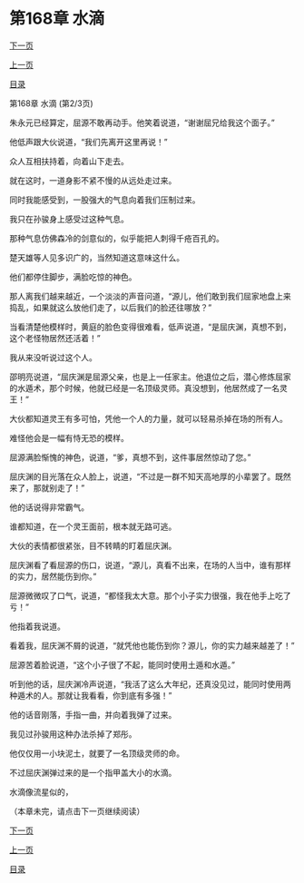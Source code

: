 <h1>第168章    水滴</h1>
            <div><p><a href="./0503_%E7%AC%AC168%E7%AB%A0_%E6%B0%B4%E6%BB%B4.md">下一页</a></p><p><a href="./0501_%E7%AC%AC168%E7%AB%A0_%E6%B0%B4%E6%BB%B4.md">上一页</a></p><p><a href="../">目录</a></p></div>
            <div><p>第168章    水滴 (第2/3页)</p><p>朱永元已经算定，屈源不敢再动手。他笑着说道，“谢谢屈兄给我这个面子。”</p><p>他低声跟大伙说道，“我们先离开这里再说！”</p><p>众人互相扶持着，向着山下走去。</p><p>就在这时，一道身影不紧不慢的从远处走过来。</p><p>同时我能感受到，一股强大的气息向着我们压制过来。</p><p>我只在孙骏身上感受过这种气息。</p><p>那种气息仿佛森冷的剑意似的，似乎能把人刺得千疮百孔的。</p><p>楚天雄等人见多识广的，当然知道这意味这什么。</p><p>他们都停住脚步，满脸吃惊的神色。</p><p>那人离我们越来越近，一个淡淡的声音问道，“源儿，他们敢到我们屈家地盘上来捣乱，如果就这么放他们走了，以后我们的脸还往哪放？”</p><p>当看清楚他模样时，黄庭的脸色变得很难看，低声说道，“是屈庆渊，真想不到，这个老怪物居然还活着！”</p><p>我从来没听说过这个人。</p><p>邵明亮说道，“屈庆渊是屈源父亲，也是上一任家主。他退位之后，潜心修炼屈家的水遁术，那个时候，他就已经是一名顶级灵师。真没想到，他居然成了一名灵王！”</p><p>大伙都知道灵王有多可怕，凭他一个人的力量，就可以轻易杀掉在场的所有人。</p><p>难怪他会是一幅有恃无恐的模样。</p><p>屈源满脸惭愧的神色，说道，“爹，真想不到，这件事居然惊动了您。”</p><p>屈庆渊的目光落在众人脸上，说道，“不过是一群不知天高地厚的小辈罢了。既然来了，那就别走了！”</p><p>他的话说得非常霸气。</p><p>谁都知道，在一个灵王面前，根本就无路可逃。</p><p>大伙的表情都很紧张，目不转睛的盯着屈庆渊。</p><p>屈庆渊看了看屈源的伤口，说道，“源儿，真看不出来，在场的人当中，谁有那样的实力，居然能伤到你。”</p><p>屈源微微叹了口气，说道，“都怪我太大意。那个小子实力很强，我在他手上吃了亏！”</p><p>他指着我说道。</p><p>看着我，屈庆渊不屑的说道，“就凭他也能伤到你？源儿，你的实力越来越差了！”</p><p>屈源苦着脸说道，“这个小子很了不起，能同时使用土遁和水遁。”</p><p>听到他的话，屈庆渊冷声说道，“我活了这么大年纪，还真没见过，能同时使用两种遁术的人。那就让我看看，你到底有多强！”</p><p>他的话音刚落，手指一曲，并向着我弹了过来。</p><p>我见过孙骏用这种办法杀掉了郑彤。</p><p>他仅仅用一小块泥土，就要了一名顶级灵师的命。</p><p>不过屈庆渊弹过来的是一个指甲盖大小的水滴。</p><p>水滴像流星似的，</p><p>（本章未完，请点击下一页继续阅读）</p></div>
            <div><p><a href="./0503_%E7%AC%AC168%E7%AB%A0_%E6%B0%B4%E6%BB%B4.md">下一页</a></p><p><a href="./0501_%E7%AC%AC168%E7%AB%A0_%E6%B0%B4%E6%BB%B4.md">上一页</a></p><p><a href="../">目录</a></p></div>